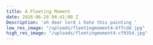 ```yaml
---
title: A Fleeting Moment
date: 2016-06-28 04:41:00 Z
Description: 'oh dear lord i hate this painting '
low_res_image: "/uploads/fleetingmoment4-bffcdd.jpg"
high_res_image: "/uploads/fleetingmoment4-cf935d.jpg"
---
```


